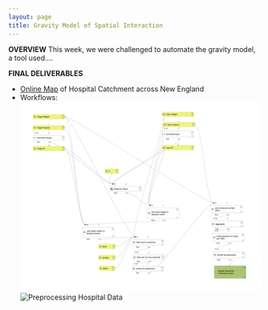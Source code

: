 ```yaml
---
layout: page
title: Gravity Model of Spatial Interaction
---
```

**OVERVIEW**
This week, we were challenged to automate the gravity model, a tool used....

**FINAL DELIVERABLES**
* [Online Map](maps/) of Hospital Catchment across New England
* Workflows:
![Gravity Model Image](images/gravitymodel.png)
![Preprocessing Hospital Data]()
